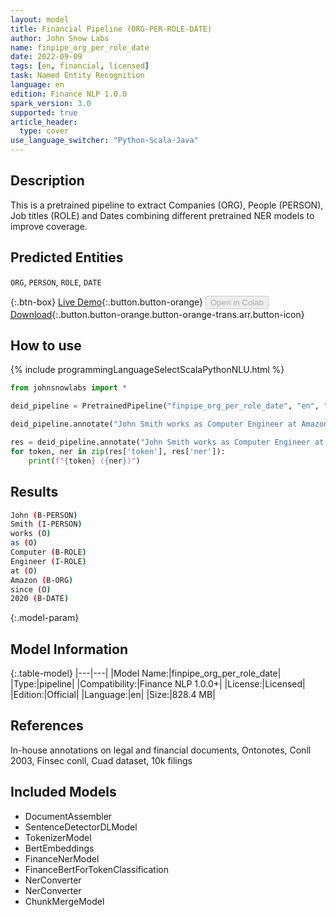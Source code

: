 ```yaml
---
layout: model
title: Financial Pipeline (ORG-PER-ROLE-DATE)
author: John Snow Labs
name: finpipe_org_per_role_date
date: 2022-09-09
tags: [en, financial, licensed]
task: Named Entity Recognition
language: en
edition: Finance NLP 1.0.0
spark_version: 3.0
supported: true
article_header:
  type: cover
use_language_switcher: "Python-Scala-Java"
---
```


## Description

This is a pretrained pipeline to extract Companies (ORG), People (PERSON), Job titles (ROLE) and Dates combining different pretrained NER models to improve coverage.

## Predicted Entities

`ORG`, `PERSON`, `ROLE`, `DATE`

{:.btn-box}
[Live Demo](https://demo.johnsnowlabs.com/finance/FINPIPE_ORG_PER_DATE_ROLES/){:.button.button-orange}
<button class="button button-orange" disabled>Open in Colab</button>
[Download](https://s3.amazonaws.com/auxdata.johnsnowlabs.com/finance/models/finpipe_org_per_role_date_en_1.0.0_3.2_1662716423161.zip){:.button.button-orange.button-orange-trans.arr.button-icon}

## How to use



<div class="tabs-box" markdown="1">
{% include programmingLanguageSelectScalaPythonNLU.html %}

```python
from johnsnowlabs import *

deid_pipeline = PretrainedPipeline("finpipe_org_per_role_date", "en", "finance/models")

deid_pipeline.annotate("John Smith works as Computer Engineer at Amazon since 2020")

res = deid_pipeline.annotate("John Smith works as Computer Engineer at Amazon since 2020")
for token, ner in zip(res['token'], res['ner']):
    print(f"{token} ({ner})")
```

</div>

## Results

```bash
John (B-PERSON)
Smith (I-PERSON)
works (O)
as (O)
Computer (B-ROLE)
Engineer (I-ROLE)
at (O)
Amazon (B-ORG)
since (O)
2020 (B-DATE)
```

{:.model-param}
## Model Information

{:.table-model}
|---|---|
|Model Name:|finpipe_org_per_role_date|
|Type:|pipeline|
|Compatibility:|Finance NLP 1.0.0+|
|License:|Licensed|
|Edition:|Official|
|Language:|en|
|Size:|828.4 MB|

## References

In-house annotations on legal and financial documents, Ontonotes, Conll 2003, Finsec conll, Cuad dataset, 10k filings

## Included Models

- DocumentAssembler
- SentenceDetectorDLModel
- TokenizerModel
- BertEmbeddings
- FinanceNerModel
- FinanceBertForTokenClassification
- NerConverter
- NerConverter
- ChunkMergeModel